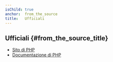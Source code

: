 ```yaml
---
isChild: true
anchor:  from_the_source
title:   Ufficiali
---
```


## Ufficiali {#from_the_source_title}

* [Sito di PHP](http://php.net/)
* [Documentazione di PHP](http://php.net/docs.php)
